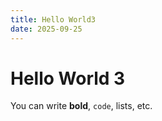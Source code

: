 ```yaml
---
title: Hello World3
date: 2025-09-25
---
```


# Hello World 3

You can write **bold**, `code`, lists, etc.
